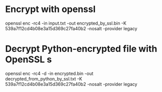 # Encrypt with openssl
openssl enc -rc4 -in input.txt -out encrypted_by_ssl.bin -K 539a7f12cd4b08e3a15d369c27fa40b2  -nosalt -provider legacy 

# Decrypt Python-encrypted file with OpenSSL s
openssl enc -rc4 -d -in encrypted.bin -out decrypted_from_python_by_ssl.txt -K 539a7f12cd4b08e3a15d369c27fa40b2 -nosalt -provider legacy 